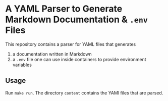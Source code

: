 # A YAML Parser to Generate Markdown Documentation & `.env` Files

This repository contains a parser for YAML files that generates

1. a documentation written in Markdown
2. a `.env` file one can use inside containers to provide environment variables

## Usage

Run `make run`. The directory `content` contains the YAMl files that are parsed.
